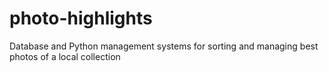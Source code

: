 # photo-highlights
Database and Python management systems for sorting and managing best photos of a local collection
